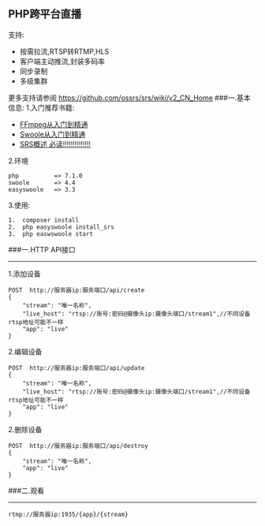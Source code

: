 ## PHP跨平台直播

支持:  
* 按需拉流,RTSP转RTMP,HLS  
* 客户端主动推流,封装多码率  
* 同步录制  
* 多级集群  

更多支持请参阅 https://github.com/ossrs/srs/wiki/v2_CN_Home
###一.基本信息:
1.入门推荐书籍:  
* [FFmpeg从入门到精通](https://book.douban.com/subject/30178432/)
* [Swoole从入门到精通](https://wiki.swoole.com/wiki/page/1.html)
* [SRS概述 必读!!!!!!!!!!!!!!](https://github.com/ossrs/srs/wiki/v2_CN_Home)

2.环境  
    
    php          => 7.1.0
    swoole       => 4.4
    easyswoole   => 3.3


3.使用:

    1.  composer install
    2.  php easyswoole install_srs
    3.  php easwswoole start    
    
###一.HTTP API接口
***
1.添加设备

    POST  http://服务器ip:服务端口/api/create 
    {
    	"stream": "唯一名称",
    	"live_host": "rtsp://账号:密码@摄像头ip:摄像头端口/stream1",//不同设备rtsp地址可能不一样
    	"app": "live"
    }
    
2.编辑设备
    
    POST  http://服务器ip:服务端口/api/update 
    {
        "stream": "唯一名称",
        "live_host": "rtsp://账号:密码@摄像头ip:摄像头端口/stream1",//不同设备rtsp地址可能不一样
        "app": "live"
    }
    
2.删除设备
    
    POST  http://服务器ip:服务端口/api/destroy 
    {
        "stream": "唯一名称",
        "app": "live"
    }
    
    
###二.观看
***
    rtmp://服务器ip:1935/{app}/{stream}
